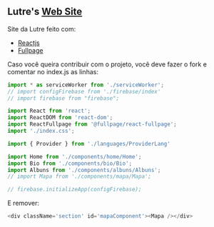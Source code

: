 ## Lutre's [Web Site](https://lutre.com.br/)

Site da Lutre feito com:
* [Reactjs](https://reactjs.org/)
* [Fullpage](https://alvarotrigo.com/fullPage/)

Caso você queira contribuir com o projeto, você deve fazer o fork e comentar no index.js as linhas: 

```javascript
import * as serviceWorker from './serviceWorker';
// import configFirebase from './firebase/index'
// import firebase from "firebase";

import React from 'react';
import ReactDOM from 'react-dom';
import ReactFullpage from '@fullpage/react-fullpage';
import './index.css';

import { Provider } from './languages/ProviderLang'

import Home from './components/home/Home';
import Bio from './components/bio/Bio';
import Albuns from './components/albuns/Albuns';
// import Mapa from './components/mapa/Mapa';

// firebase.initializeApp(configFirebase);
```

E remover: 
```javascript
<div className='section' id='mapaComponent'><Mapa /></div>
```
